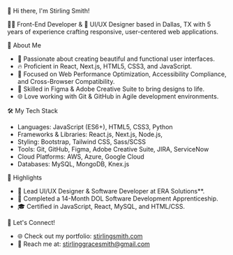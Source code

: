 
 👋 Hi there, I'm Stirling Smith!

👨‍💻 Front-End Developer & 🎨 UI/UX Designer based in Dallas, TX with 5 years of experience crafting responsive, user-centered web applications.

🚀 About Me

- 🌟 Passionate about creating beautiful and functional user interfaces.
- 🔥 Proficient in React, Next.js, HTML5, CSS3, and JavaScript.
- 🎯 Focused on Web Performance Optimization, Accessibility Compliance, and Cross-Browser Compatibility.
- 🎨 Skilled in Figma & Adobe Creative Suite to bring designs to life.
- 🌐 Love working with Git & GitHub in Agile development environments.

🛠️ My Tech Stack

- Languages: JavaScript (ES6+), HTML5, CSS3, Python
- Frameworks & Libraries: React.js, Next.js, Node.js, 
- Styling: Bootstrap, Tailwind CSS, Sass/SCSS
- Tools: Git, GitHub, Figma, Adobe Creative Suite, JIRA, ServiceNow
- Cloud Platforms: AWS, Azure, Google Cloud
- Databases: MySQL, MongoDB, Knex.js

 🌟 Highlights

- 💼 Lead UI/UX Designer & Software Developer at ERA Solutions**.
- 📜 Completed a 14-Month DOL Software Development Apprenticeship.
- 🎓 Certified in JavaScript, React, MySQL, and HTML/CSS.

 🔗 Let's Connect!

- 🌐 Check out my portfolio: [stirlingsmith.com](https://www.stirlingsmith.com/)
- 📧 Reach me at: stirlinggracesmith@gmail.com


<!---
stirlingsmith1/stirlingsmith1 is a ✨ special ✨ repository because its `README.md` (this file) appears on your GitHub profile.
You can click the Preview link to take a look at your changes.
--->
